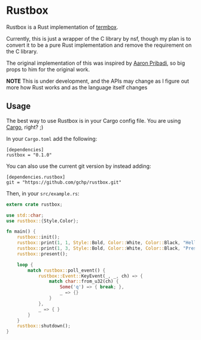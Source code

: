 # Rustbox

Rustbox is a Rust implementation of [termbox](http://github.com/nsf/termbox).

Currently, this is just a wrapper of the C library by nsf, though my plan is to convert it to be a pure Rust implementation and remove the requirement on the C library.

The original implementation of this was inspired by [Aaron Pribadi](http://github.com/apribadi/rust-termbox), so big props to him for the original work.

**NOTE** This is under development, and the APIs may change as I figure out more how Rust works and as the language itself changes

## Usage

The best way to use Rustbox is in your Cargo config file. You are using [Cargo](http://github.com/rust-lang/cargo), right? ;)

In your `Cargo.toml` add the following:

```
[dependencies]
rustbox = "0.1.0"
```

You can also use the current git version by instead adding:

```
[dependencies.rustbox]
git = "https://github.com/gchp/rustbox.git"
```

Then, in your  `src/example.rs`:

```rust
extern crate rustbox;

use std::char;
use rustbox::{Style,Color};

fn main() {
    rustbox::init();
    rustbox::print(1, 1, Style::Bold, Color::White, Color::Black, "Hello, world!".to_string());
    rustbox::print(1, 3, Style::Bold, Color::White, Color::Black, "Press 'q' to quit.".to_string());
    rustbox::present();

    loop {
        match rustbox::poll_event() {
            rustbox::Event::KeyEvent(_, _, ch) => {
                match char::from_u32(ch) {
                    Some('q') => { break; },
                    _ => {}
                }
            },
            _ => { }
        }
    }
    rustbox::shutdown();
}
```
